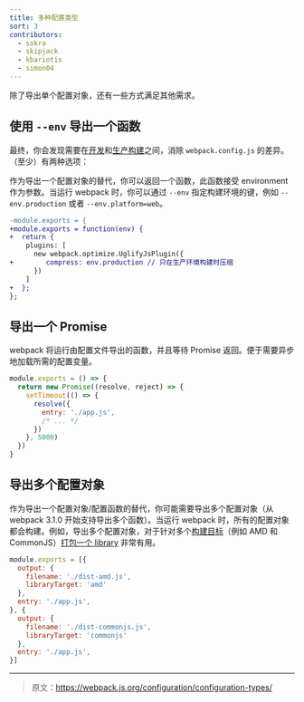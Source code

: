 ```yaml
---
title: 多种配置类型
sort: 3
contributors:
  - sokra
  - skipjack
  - kbariotis
  - simon04
---
```


除了导出单个配置对象，还有一些方式满足其他需求。


## 使用 `--env` 导出一个函数

最终，你会发现需要在[开发](/guides/development)和[生产构建](/guides/production)之间，消除 `webpack.config.js` 的差异。（至少）有两种选项：

作为导出一个配置对象的替代，你可以返回一个函数，此函数接受 environment 作为参数。当运行 webpack 时，你可以通过 `--env` 指定构建环境的键，例如 `--env.production` 或者 `--env.platform=web`。

```diff
-module.exports = {
+module.exports = function(env) {
+  return {
    plugins: [
      new webpack.optimize.UglifyJsPlugin({
+        compress: env.production // 只在生产环境构建时压缩
      })
    ]
+  };
};
```


## 导出一个 Promise

webpack 将运行由配置文件导出的函数，并且等待 Promise 返回。便于需要异步地加载所需的配置变量。

```js
module.exports = () => {
  return new Promise((resolve, reject) => {
    setTimeout(() => {
      resolve({
        entry: './app.js',
        /* ... */
      })
    }, 5000)
  })
}
```


## 导出多个配置对象

作为导出一个配置对象/配置函数的替代，你可能需要导出多个配置对象（从 webpack 3.1.0 开始支持导出多个函数）。当运行 webpack 时，所有的配置对象都会构建。例如，导出多个配置对象，对于针对多个[构建目标](/configuration/output#output-librarytarget)（例如 AMD 和 CommonJS）[打包一个 library](/guides/author-libraries) 非常有用。

```js
module.exports = [{
  output: {
    filename: './dist-amd.js',
    libraryTarget: 'amd'
  },
  entry: './app.js',
}, {
  output: {
    filename: './dist-commonjs.js',
    libraryTarget: 'commonjs'
  },
  entry: './app.js',
}]
```

***

> 原文：https://webpack.js.org/configuration/configuration-types/
